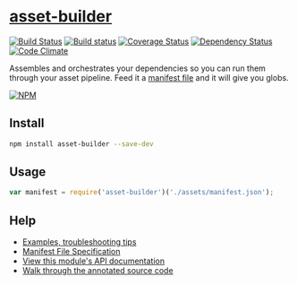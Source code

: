 [asset-builder](http://use-asset-builder.austinpray.com)
=============

[![Build Status](https://travis-ci.org/austinpray/asset-builder.svg?branch=master)](https://travis-ci.org/austinpray/asset-builder) [![Build status](https://ci.appveyor.com/api/projects/status/grdwl6vflm7l68i6?svg=true)](https://ci.appveyor.com/project/austinpray/asset-builder) [![Coverage Status](https://img.shields.io/coveralls/austinpray/asset-builder.svg?branch=master&style=flat)](https://coveralls.io/r/austinpray/asset-builder) [![Dependency Status](https://david-dm.org/austinpray/asset-builder.svg)](https://david-dm.org/austinpray/asset-builder) [![Code Climate](https://codeclimate.com/github/austinpray/asset-builder/badges/gpa.svg)](https://codeclimate.com/github/austinpray/asset-builder)

Assembles and orchestrates your dependencies so you can run them through your asset pipeline. Feed it a [manifest file](help/spec.md) and it will give you globs.

[![NPM](https://nodei.co/npm/asset-builder.png?downloads=true)](https://nodei.co/npm/asset-builder/)

## Install

```bash
npm install asset-builder --save-dev
```

## Usage

```javascript
var manifest = require('asset-builder')('./assets/manifest.json');
```

## Help

- [Examples, troubleshooting tips](help/)
- [Manifest File Specification](help/spec.md)
- [View this module's API documentation](http://use-asset-builder.austinpray.com/api/)
- [Walk through the annotated source code](http://use-asset-builder.austinpray.com/docco/)
